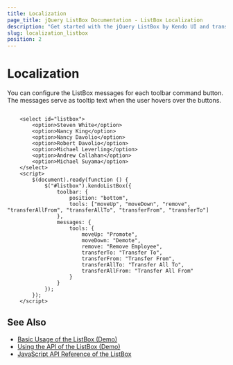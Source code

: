 ```yaml
---
title: Localization
page_title: jQuery ListBox Documentation - ListBox Localization
description: "Get started with the jQuery ListBox by Kendo UI and translate its messages for different culture locales."
slug: localization_listbox
position: 2
---
```


# Localization

You can configure the ListBox messages for each toolbar command button. The messages serve as tooltip text when the user hovers over the buttons.

```dojo

    <select id="listbox">
        <option>Steven White</option>
        <option>Nancy King</option>
        <option>Nancy Davolio</option>
        <option>Robert Davolio</option>
        <option>Michael Leverling</option>
        <option>Andrew Callahan</option>
        <option>Michael Suyama</option>
    </select>
    <script>
        $(document).ready(function () {
            $("#listbox").kendoListBox({
                toolbar: {
                    position: "bottom",
                    tools: ["moveUp", "moveDown", "remove", "transferAllFrom", "transferAllTo", "transferFrom", "transferTo"]
                },
                messages: {
                    tools: {
                        moveUp: "Promote",
                        moveDown: "Demote",
                        remove: "Remove Employee",
                        transferTo: "Transfer To",
                        transferFrom: "Transfer From",
                        transferAllTo: "Transfer All To",
                        transferAllFrom: "Transfer All From"
                    }
                }
            });
        });
    </script>
```

## See Also

* [Basic Usage of the ListBox (Demo)](https://demos.telerik.com/kendo-ui/listbox/index)
* [Using the API of the ListBox (Demo)](https://demos.telerik.com/kendo-ui/listbox/api)
* [JavaScript API Reference of the ListBox](/api/javascript/ui/listbox)
